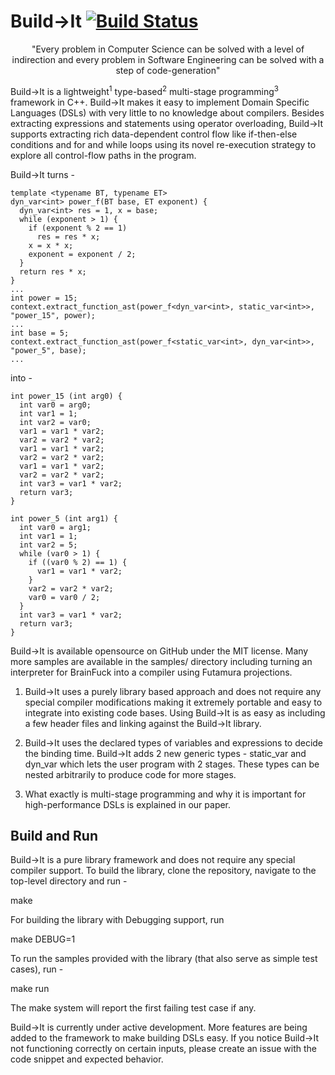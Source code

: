 # Build&rarr;It [![Build Status](https://travis-ci.com/BuildIt-lang/buildit.svg?branch=master)](https://travis-ci.com/github/BuildIt-lang/buildit)

<p align="center">"Every problem in Computer Science can be solved with a level of indirection and every problem in Software Engineering can be solved with a step of code-generation"</p>

Build→It is a lightweight<sup>1</sup> type-based<sup>2</sup> multi-stage programming<sup>3</sup> framework in C++. Build→It makes it easy to implement Domain Specific Languages (DSLs) with very little to no knowledge about compilers. Besides extracting expressions and statements using operator overloading, Build→It supports extracting rich data-dependent control flow like if-then-else conditions and for and while loops using its novel re-execution strategy to explore all control-flow paths in the program.

Build→It turns -

```
template <typename BT, typename ET>
dyn_var<int> power_f(BT base, ET exponent) {
  dyn_var<int> res = 1, x = base;
  while (exponent > 1) {
    if (exponent % 2 == 1)
      res = res * x;
    x = x * x;
    exponent = exponent / 2;
  }
  return res * x;
}
...
int power = 15;
context.extract_function_ast(power_f<dyn_var<int>, static_var<int>>, "power_15", power);
...
int base = 5;
context.extract_function_ast(power_f<static_var<int>, dyn_var<int>>, "power_5", base);
...
```

into -

```
int power_15 (int arg0) {
  int var0 = arg0;
  int var1 = 1;
  int var2 = var0;
  var1 = var1 * var2;
  var2 = var2 * var2;
  var1 = var1 * var2;
  var2 = var2 * var2;
  var1 = var1 * var2;
  var2 = var2 * var2;
  int var3 = var1 * var2;
  return var3;
}

int power_5 (int arg1) {
  int var0 = arg1;
  int var1 = 1;
  int var2 = 5;
  while (var0 > 1) {
    if ((var0 % 2) == 1) {
      var1 = var1 * var2;
    }
    var2 = var2 * var2;
    var0 = var0 / 2;
  }
  int var3 = var1 * var2;
  return var3;
}
```

Build→It is available opensource on GitHub under the MIT license. Many more samples are available in the samples/ directory including turning an interpreter for BrainFuck into a compiler using Futamura projections.

1. Build→It uses a purely library based approach and does not require any special compiler modifications making it extremely portable and easy to integrate into existing code bases. Using Build→It is as easy as including a few header files and linking against the Build→It library.

2. Build→It uses the declared types of variables and expressions to decide the binding time. Build→It adds 2 new generic types - static_var<T> and dyn_var<T> which lets the user program with 2 stages. These types can be nested arbitrarily to produce code for more stages.

3. What exactly is multi-stage programming and why it is important for high-performance DSLs is explained in our paper.

## Build and Run

Build→It is a pure library framework and does not require any special compiler support. To build the library, clone the repository, navigate to the top-level directory and run -

   make
   
For building the library with Debugging support, run 

   make DEBUG=1 
   
To run the samples provided with the library (that also serve as simple test cases), run -

   make run
 
The make system will report the first failing test case if any. 

Build→It is currently under active development. More features are being added to the framework to make building DSLs easy. If you notice Build→It not functioning correctly on certain inputs, please create an issue with the code snippet and expected behavior.

 

